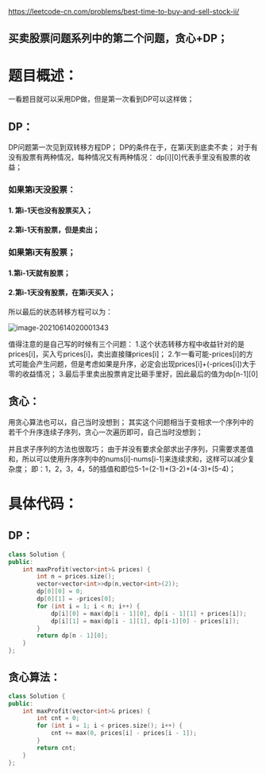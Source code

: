 <https://leetcode-cn.com/problems/best-time-to-buy-and-sell-stock-ii/>

## 买卖股票问题系列中的第二个问题，贪心+DP；

# 题目概述：
一看题目就可以采用DP做，但是第一次看到DP可以这样做；

## DP：
DP问题第一次见到双转移方程DP；
DP的条件在于，在第i天到底卖不卖；
对于有没有股票有两种情况，每种情况又有两种情况：
dp\[i][0]代表手里没有股票的收益；
### 如果第i天没股票：
#### 1. 第i-1天也没有股票买入；
#### 2.第i-1天有股票，但是卖出；
### 如果第i天有股票；
#### 1.第i-1天就有股票；
#### 2.第i-1天没有股票，在第i天买入；

所以最后的状态转移方程可以为：

![image-20210614020001343](C:\Users\Innovation\AppData\Roaming\Typora\typora-user-images\image-20210614020001343.png)

值得注意的是自己写的时候有三个问题：
1.这个状态转移方程中收益针对的是prices[i]，买入亏prices[i]，卖出直接赚prices[i]；
2.乍一看可能-prices[i]的方式可能会产生问题，但是考虑如果是升序，必定会出现prices[i]+(-prices[i])大于零的收益情况；
3.最后手里卖出股票肯定比砸手里好，因此最后的值为dp\[n-1][0]

## 贪心：
用贪心算法也可以，自己当时没想到；
其实这个问题相当于变相求一个序列中的若干个升序连续子序列，贪心一次遍历即可，自己当时没想到；

并且求子序列的方法也很取巧；
由于并没有要求全部求出子序列，只需要求差值和，所以可以使用升序序列中的nums[i]-nums[i-1]来连续求和，这样可以减少复杂度；
即：1，2，3，4，5的插值和即位5-1=(2-1)+(3-2)+(4-3)+(5-4)；

# 具体代码：
## DP：
```C++
class Solution {
public:
    int maxProfit(vector<int>& prices) {
        int n = prices.size();
        vector<vector<int>>dp(n,vector<int>(2));
        dp[0][0] = 0;
        dp[0][1] = -prices[0];
        for (int i = 1; i < n; i++) {
            dp[i][0] = max(dp[i - 1][0], dp[i - 1][1] + prices[i]);
            dp[i][1] = max(dp[i - 1][1], dp[i-1][0] - prices[i]);
        }
        return dp[n - 1][0];
    }
};
```

## 贪心算法：

```C++
class Solution {
public:
    int maxProfit(vector<int>& prices) {
        int cnt = 0;
        for (int i = 1; i < prices.size(); i++) {
            cnt += max(0, prices[i] - prices[i - 1]);
        }
        return cnt;
    }
};
```
